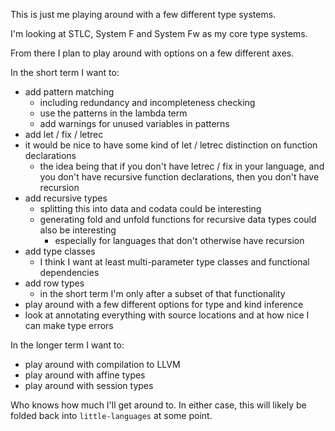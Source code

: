 This is just me playing around with a few different type systems.

I'm looking at STLC, System F and System Fw as my core type systems.

From there I plan to play around with options on a few different axes.

In the short term I want to:

- add pattern matching
    - including redundancy and incompleteness checking
    - use the patterns in the lambda term
    - add warnings for unused variables in patterns
- add let / fix / letrec
- it would be nice to have some kind of let / letrec distinction on function declarations
    - the idea being that if you don't have letrec / fix in your language, and you don't have
      recursive function declarations, then you don't have recursion
- add recursive types
    - splitting this into data and codata could be interesting
    - generating fold and unfold functions for recursive data types could also be interesting
        - especially for languages that don't otherwise have recursion
- add type classes
    - I think I want at least multi-parameter type classes and functional dependencies
- add row types
    - in the short term I'm only after a subset of that functionality
- play around with a few different options for type and kind inference
- look at annotating everything with source locations and at how nice I can make type errors

In the longer term I want to:

- play around with compilation to LLVM
- play around with affine types
- play around with session types

Who knows how much I'll get around to.  In either case, this will likely be folded back into `little-languages` at some point.
